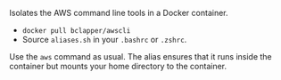 Isolates the AWS command line tools in a Docker container.

- `docker pull bclapper/awscli`
- Source `aliases.sh` in your `.bashrc` or `.zshrc`.

Use the `aws` command as usual. The alias ensures that it runs inside
the container but mounts your home directory to the container.
